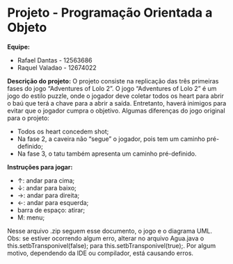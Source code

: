 # Projeto - Programação Orientada a Objeto
**Equipe:**
- Rafael Dantas - 12563686
- Raquel Valadao - 12674022

**Descrição do projeto:**
O projeto consiste na replicação das três primeiras fases do jogo “Adventures of Lolo 2”.
O jogo “Adventures of Lolo 2” é um jogo do estilo puzzle, onde o jogador deve
coletar todos os heart para abrir o baú que terá a chave para a abrir a saída.
Entretanto, haverá inimigos para evitar que o jogador cumpra o objetivo.
Algumas diferenças do jogo original para o projeto:
- Todos os heart concedem shot;
- Na fase 2, a caveira não “segue” o jogador, pois tem um caminho
pré-definido;
- Na fase 3, o tatu também apresenta um caminho pré-definido.

**Instruções para jogar:**
- ↑: andar para cima;
- ↓: andar para baixo;
- →: andar para direita;
- ←: andar para esquerda;
- barra de espaço: atirar;
- M: menu;

Nesse arquivo .zip seguem esse documento, o jogo e o diagrama UML.
Obs: se estiver ocorrendo algum erro, alterar no arquivo Agua.java o
this.setbTransponivel(false); para this.setbTransponivel(true);. Por algum
motivo, dependendo da IDE ou compilador, está causando erros.